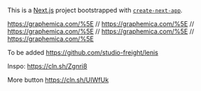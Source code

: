 This is a [Next.js](https://nextjs.org/) project bootstrapped with [`create-next-app`](https://github.com/vercel/next.js/tree/canary/packages/create-next-app).

https://graphemica.com/%5E
// https://graphemica.com/%5E
// https://graphemica.com/%5E
// https://graphemica.com/%5E
// https://graphemica.com/%5E

To be added
https://github.com/studio-freight/lenis

Inspo:
https://cln.sh/Zgnri8

More button
https://cln.sh/UIWfUk
